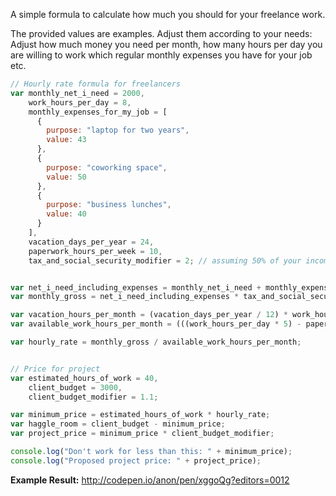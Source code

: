 
A simple formula to calculate how much you should for your freelance work.

The provided values are examples. Adjust them according to your needs: Adjust how much money you need per month, how many hours per day you are willing to work which regular monthly expenses you have for your job etc.

```javascript
// Hourly rate formula for freelancers
var monthly_net_i_need = 2000,
    work_hours_per_day = 8,
    monthly_expenses_for_my_job = [
      {
        purpose: "laptop for two years",
        value: 43
      },
      {
        purpose: "coworking space",
        value: 50
      },
      {
        purpose: "business lunches",
        value: 40
      }
    ],
    vacation_days_per_year = 24,
    paperwork_hours_per_week = 10,
    tax_and_social_security_modifier = 2; // assuming 50% of your income goes to tax and social security


var net_i_need_including_expenses = monthly_net_i_need + monthly_expenses_for_my_job.map(function(obj){ return obj["value"] }).reduce(function(a, b){ return a + b }, 0);
var monthly_gross = net_i_need_including_expenses * tax_and_social_security_modifier; 

var vacation_hours_per_month = (vacation_days_per_year / 12) * work_hours_per_day;
var available_work_hours_per_month = (((work_hours_per_day * 5) - paperwork_hours_per_week) * 4) - vacation_hours_per_month;

var hourly_rate = monthly_gross / available_work_hours_per_month;


// Price for project
var estimated_hours_of_work = 40,
    client_budget = 3000,
    client_budget_modifier = 1.1;

var minimum_price = estimated_hours_of_work * hourly_rate;
var haggle_room = client_budget - minimum_price;
var project_price = minimum_price * client_budget_modifier;

console.log("Don't work for less than this: " + minimum_price);
console.log("Proposed project price: " + project_price);
```

**Example Result:** http://codepen.io/anon/pen/xggoQg?editors=0012
